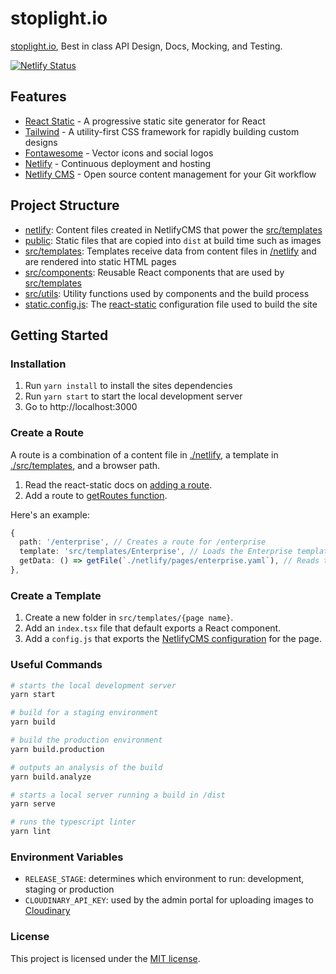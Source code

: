 # stoplight.io

[stoplight.io](https://stoplight.io), Best in class API Design, Docs, Mocking, and Testing.

[![Netlify Status](https://api.netlify.com/api/v1/badges/dce90519-4481-4982-b239-afe64fd2f01a/deploy-status)](https://app.netlify.com/sites/stoplightio/deploys)

## Features

- [React Static](https://github.com/nozzle/react-static) - A progressive static site generator for React
- [Tailwind](https://tailwindcss.com/docs/what-is-tailwind) - A utility-first CSS framework for
  rapidly building custom designs
- [Fontawesome](https://fontawesome.com) - Vector icons and social logos
- [Netlify](https://www.netlify.com/) - Continuous deployment and hosting
- [Netlify CMS](https://www.netlifycms.org/) - Open source content management for your Git workflow

## Project Structure

- [netlify](./netlify): Content files created in NetlifyCMS that power the [src/templates](./src/templates)
- [public](./public): Static files that are copied into `dist` at build time such as images
- [src/templates](./src/templates): Templates receive data from content files in [/netlify](./netlify) and are rendered into static HTML pages
- [src/components](./src/components): Reusable React components that are used by [src/templates](./src/templates)
- [src/utils](./src/utils): Utility functions used by components and the build process
- [static.config.js](./static.config.js): The [react-static](https://github.com/nozzle/react-static) configuration file used to build the site

## Getting Started

### Installation

1. Run `yarn install` to install the sites dependencies
2. Run `yarn start` to start the local development server
3. Go to http://localhost:3000

### Create a Route

A route is a combination of a content file in [./netlify](./netlify), a template in [./src/templates](./src/templates), and a browser path.

1. Read the react-static docs on [adding a route](https://github.com/nozzle/react-static/blob/master/docs/config.md#getroutes).
2. Add a route to [getRoutes function](./src/utils/getRoutes.js).

Here's an example:

```ts
{
  path: '/enterprise', // Creates a route for /enterprise
  template: 'src/templates/Enterprise', // Loads the Enterprise template whenever a user lands on /enterprise
  getData: () => getFile(`./netlify/pages/enterprise.yaml`), // Reads the file data from the enterprise.yaml file and passes it into the Template
},
```

### Create a Template

1. Create a new folder in `src/templates/{page name}`.
2. Add an `index.tsx` file that default exports a React component.
3. Add a `config.js` that exports the [NetlifyCMS configuration](https://www.netlifycms.org/docs/configuration-options/#collections) for the page.

### Useful Commands

```bash
# starts the local development server
yarn start

# build for a staging environment
yarn build

# build the production environment
yarn build.production

# outputs an analysis of the build
yarn build.analyze

# starts a local server running a build in /dist
yarn serve

# runs the typescript linter
yarn lint
```

### Environment Variables

- `RELEASE_STAGE`: determines which environment to run: development, staging or production
- `CLOUDINARY_API_KEY`: used by the admin portal for uploading images to [Cloudinary](https://cloudinary.com/)

### License

This project is licensed under the [MIT license](https://opensource.org/licenses/MIT).
